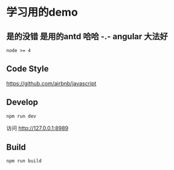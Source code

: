 # 学习用的demo

## 是的没错 是用的antd 哈哈 -.- angular 大法好

```
node >= 4
```

## Code Style

https://github.com/airbnb/javascript

## Develop

```
npm run dev
```

访问 http://127.0.0.1:8989 

## Build

```
npm run build
```

